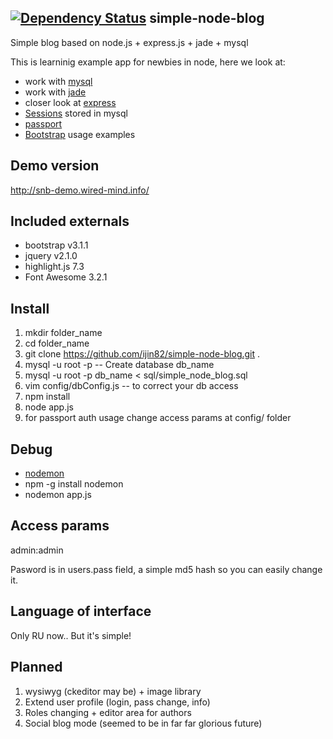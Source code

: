 [![Dependency Status](https://gemnasium.com/ijin82/simple-node-blog.png)](https://gemnasium.com/ijin82/simple-node-blog)
simple-node-blog
--
Simple blog based on node.js + express.js + jade + mysql

This is learninig example app for newbies in node, here we look at:
- work with <a href="https://npmjs.org/package/mysql">mysql</a>
- work with <a href="https://github.com/visionmedia/jade">jade</a>
- closer look at <a href="https://github.com/visionmedia/express">express</a>
- <a href="https://github.com/nlf/connect-mysql">Sessions</a> stored in mysql
- <a href="https://github.com/jaredhanson/passport">passport</a>
- <a href="http://getbootstrap.com/">Bootstrap</a> usage examples

Demo version
-- 
http://snb-demo.wired-mind.info/

Included externals
--
- bootstrap v3.1.1
- jquery v2.1.0
- highlight.js 7.3
- Font Awesome 3.2.1


Install
--
1. mkdir folder_name
2. cd folder_name
3. git clone https://github.com/ijin82/simple-node-blog.git .
4. mysql -u root -p -- Create database db_name
5. mysql -u root -p db_name < sql/simple_node_blog.sql
6. vim config/dbConfig.js -- to correct your db access
7. npm install
8. node app.js 
9. for passport auth usage change access params at config/ folder

Debug
--
- <a href="https://npmjs.org/package/nodemon">nodemon</a>
- npm -g install nodemon
- nodemon app.js

Access params
--
admin:admin

Pasword is in users.pass field, a simple md5 hash so you can easily change it.

Language of interface
--
Only RU now..
But it's simple!

Planned
--
1. wysiwyg (ckeditor may be) + image library
2. Extend user profile (login, pass change, info)
3. Roles changing + editor area for authors
4. Social blog mode (seemed to be in far far glorious future)

